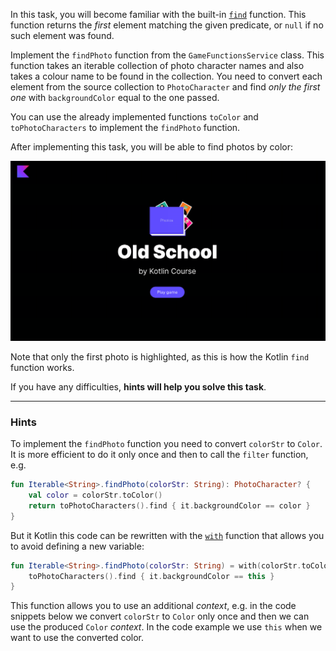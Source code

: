 In this task, you will become familiar with the built-in [`find`](https://kotlinlang.org/api/latest/jvm/stdlib/kotlin.collections/find.html) function. 
This function returns the _first_ element matching the given predicate, 
or `null` if no such element was found.

Implement the `findPhoto` function from the `GameFunctionsService` class.
This function takes an iterable collection of photo character names and 
also takes a colour name to be found in the collection.
You need to convert each element from the source collection to `PhotoCharacter` 
and find _only the first one_ with `backgroundColor` equal to the one passed.

You can use the already implemented functions `toColor` and `toPhotoCharacters` to implement the `findPhoto` function.

After implementing this task, you will be able to find photos by color:

![Current state](../../utils/src/main/resources/images/old/school/states/state_2.gif)

Note that only the first photo is highlighted, as this is how the Kotlin `find` function works.

If you have any difficulties, **hints will help you solve this task**.

----

### Hints

<div class="hint" title="with function">

To implement the `findPhoto` function you need to convert `colorStr` to `Color`. 
It is more efficient to do it only once and then to call the `filter` function, e.g.
```kotlin
fun Iterable<String>.findPhoto(colorStr: String): PhotoCharacter? {
    val color = colorStr.toColor()
    return toPhotoCharacters().find { it.backgroundColor == color }
}
```

But it Kotlin this code can be rewritten with the [`with`](https://kotlinlang.org/api/latest/jvm/stdlib/kotlin/with.html) function that allows you 
to avoid defining a new variable:
```kotlin
fun Iterable<String>.findPhoto(colorStr: String) = with(colorStr.toColor()) {
    toPhotoCharacters().find { it.backgroundColor == this }
}
```

This function allows you to use an additional _context_, e.g. in the code snippets below 
we convert `colorStr` to `Color` only once and then we can use the produced `Color` _context_.
In the code example we use `this` when we want to use the converted color.
</div>